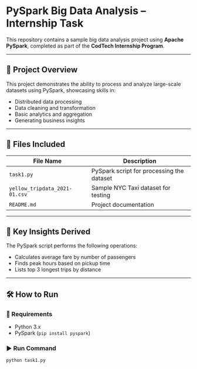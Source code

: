 # PySpark Big Data Analysis – Internship Task

This repository contains a sample big data analysis project using **Apache PySpark**, completed as part of the **CodTech Internship Program**.

---

## 🚀 Project Overview

This project demonstrates the ability to process and analyze large-scale datasets using PySpark, showcasing skills in:
- Distributed data processing
- Data cleaning and transformation
- Basic analytics and aggregation
- Generating business insights

---

## 📁 Files Included

| File Name                     | Description                             |
|------------------------------|-----------------------------------------|
| `task1.py`                   | PySpark script for processing the dataset |
| `yellow_tripdata_2021-01.csv`| Sample NYC Taxi dataset for testing      |
| `README.md`                  | Project documentation                    |

---

## 🧠 Key Insights Derived

The PySpark script performs the following operations:
- Calculates average fare by number of passengers
- Finds peak hours based on pickup time
- Lists top 3 longest trips by distance

---

## 🛠 How to Run

### 📌 Requirements
- Python 3.x
- PySpark (`pip install pyspark`)

### ▶️ Run Command

```bash
python task1.py
